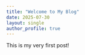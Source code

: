 ```yaml
---
title: "Welcome to My Blog"
date: 2025-07-30
layout: single
author_profile: true
---
```


This is my very first post!
